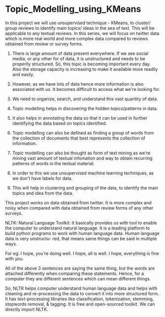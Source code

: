 # Topic_Modelling_using_KMeans
In this project we will use unsupervised technique - KMeans, to cluster/ group reviews to identify main topics/ ideas in the sea of text. This will be applicable to any textual reviews. In this series, we will focus on twitter data which is more real world and more complex data compared to reviews obtained from review or survey forms.

1. There is large amount of data present everywhere. If we see social media, or any other for of data, it is unstructured and needs to be properlly structured. So, this topic is becoming important every day. Also the storage capacity is increasing to make it available more readily and easily.

2. However, as we have lots of data hence more information is also associated with us. It becomes difficult to access what we're looking for. 

3. We need to organize, search, and understand this vast quantity of data.

4. Topic modelling helps in discovering the hidden topics/patterns in data.

5. It also helps in annotating the data so that it can be used in further identifying the data based on topics identified.

6. Topic modelling can also be defined as finding a group of words from the collection of documents that best represents the collection of information.

7. Topic modelling can also be thought as form of text mining as we're mining vast amount of textual infomation and way to obtain recurring patterns of words in the textual material.

8. In order to this we use unsupervised machine learning techniques, as we don't have labels for data.

9. This will help in clustering and grouping of the data, to identify the main topics and idea from the data.

This project works on data obtained from twitter. It is more complex and noisy when compared with data 
obtained from review forms of any other surveys.

NLTK: Natural Language Toolkit: It basically provides us with tool to enable the computer to understand natural language. It is a leading platform to build python programs to work with human language data. Human language data is very unstructu- red, that means same things can be said in multiple ways. 

For eg: I hope, you're doing well. 
        I hope, all is well.
        I hope, everything is fine with you.

All of the above 3 sentences are saying the same thing, but the words are attached differently when comparing these statements. Hence, for a computer they are different sentences which can mean different things.

So, NLTK helps computer understand human language data and helps with cleaning and re-processing the data to convert it into more structured form. It has text-processing libraries like classification, tokenization, stemming, stopwords removal, & tagging. It is free and open-sourced toolkit. We can directly import NLTK.
